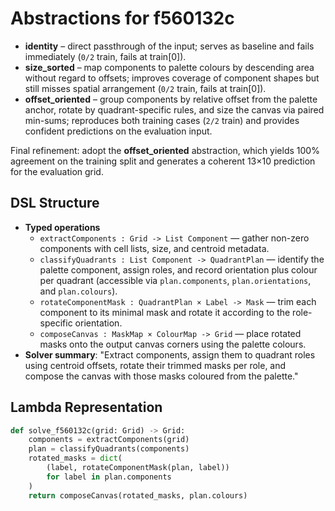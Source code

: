 # Abstractions for f560132c

- **identity** – direct passthrough of the input; serves as baseline and fails immediately (`0/2` train, fails at train[0]).
- **size_sorted** – map components to palette colours by descending area without regard to offsets; improves coverage of component shapes but still misses spatial arrangement (`0/2` train, fails at train[0]).
- **offset_oriented** – group components by relative offset from the palette anchor, rotate by quadrant-specific rules, and size the canvas via paired min-sums; reproduces both training cases (`2/2` train) and provides confident predictions on the evaluation input.

Final refinement: adopt the **offset_oriented** abstraction, which yields 100% agreement on the training split and generates a coherent 13×10 prediction for the evaluation grid.

## DSL Structure
- **Typed operations**
  - `extractComponents : Grid -> List Component` — gather non-zero components with cell lists, size, and centroid metadata.
  - `classifyQuadrants : List Component -> QuadrantPlan` — identify the palette component, assign roles, and record orientation plus colour per quadrant (accessible via `plan.components`, `plan.orientations`, and `plan.colours`).
  - `rotateComponentMask : QuadrantPlan × Label -> Mask` — trim each component to its minimal mask and rotate it according to the role-specific orientation.
  - `composeCanvas : MaskMap × ColourMap -> Grid` — place rotated masks onto the output canvas corners using the palette colours.
- **Solver summary**: "Extract components, assign them to quadrant roles using centroid offsets, rotate their trimmed masks per role, and compose the canvas with those masks coloured from the palette."

## Lambda Representation

```python
def solve_f560132c(grid: Grid) -> Grid:
    components = extractComponents(grid)
    plan = classifyQuadrants(components)
    rotated_masks = dict(
        (label, rotateComponentMask(plan, label))
        for label in plan.components
    )
    return composeCanvas(rotated_masks, plan.colours)
```
